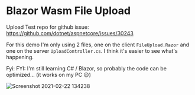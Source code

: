 # Blazor Wasm File Upload

Upload Test repo for github issue: https://github.com/dotnet/aspnetcore/issues/30243

For this demo I'm only using 2 files, one on the client `FileUpload.Razor` and one on the server `UploadController.cs`. I think it's easier to see what's happening.

Fyi: FYI: I'm still learning C# / Blazor, so probably the code can be optimized... (it works on my PC 😉)

![Screenshot 2021-02-22 134238](https://user-images.githubusercontent.com/39458532/108711660-f7f93700-7515-11eb-8d13-7eb39d4ea138.jpg)
